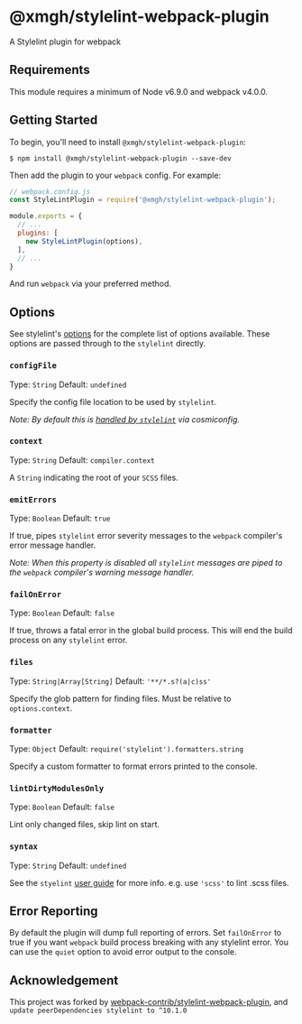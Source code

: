 # @xmgh/stylelint-webpack-plugin

A Stylelint plugin for webpack

## Requirements

This module requires a minimum of Node v6.9.0 and webpack v4.0.0.

## Getting Started

To begin, you'll need to install `@xmgh/stylelint-webpack-plugin`:

```console
$ npm install @xmgh/stylelint-webpack-plugin --save-dev
```

Then add the plugin to your `webpack` config. For example:


```js
// webpack.config.js
const StyleLintPlugin = require('@xmgh/stylelint-webpack-plugin');

module.exports = {
  // ...
  plugins: [
    new StyleLintPlugin(options),
  ],
  // ...
}
```

And run `webpack` via your preferred method.

## Options

See stylelint's [options](http://stylelint.io/user-guide/node-api/#options) for
the complete list of options available. These options are passed through to the
`stylelint` directly.

### `configFile`

Type: `String`
Default: `undefined`

Specify the config file location to be used by `stylelint`.

_Note: By default this is
[handled by `stylelint`](http://stylelint.io/user-guide/configuration/) via
cosmiconfig._

### `context`

Type: `String`
Default: `compiler.context`

A `String` indicating the root of your `SCSS` files.

### `emitErrors`

Type: `Boolean`
Default: `true`

If true, pipes `stylelint` error severity messages to the `webpack` compiler's
error message handler.

_Note: When this property is disabled all `stylelint` messages are piped to the
`webpack` compiler's warning message handler._

### `failOnError`

Type: `Boolean`
Default: `false`

If true, throws a fatal error in the global build process. This will end the
build process on any `stylelint` error.

### `files`

Type: `String|Array[String]`
Default: `'**/*.s?(a|c)ss'`

Specify the glob pattern for finding files. Must be relative to `options.context`.

### `formatter`

Type: `Object`
Default: `require('stylelint').formatters.string`

Specify a custom formatter to format errors printed to the console.

### `lintDirtyModulesOnly`

Type: `Boolean`
Default: `false`

Lint only changed files, skip lint on start.

### `syntax`

Type: `String`
Default: `undefined`

See the `styelint`
[user guide](https://stylelint.io/user-guide/node-api/#syntax) for more info.
e.g. use `'scss'` to lint .scss files.

## Error Reporting

By default the plugin will dump full reporting of errors. Set `failOnError` to
true if you want `webpack` build process breaking with any stylelint error. You
can use the `quiet` option to avoid error output to the console.

## Acknowledgement

This project was forked by [webpack-contrib/stylelint-webpack-plugin](https://github.com/webpack-contrib/stylelint-webpack-plugin), and `update peerDependencies stylelint to ^10.1.0`


